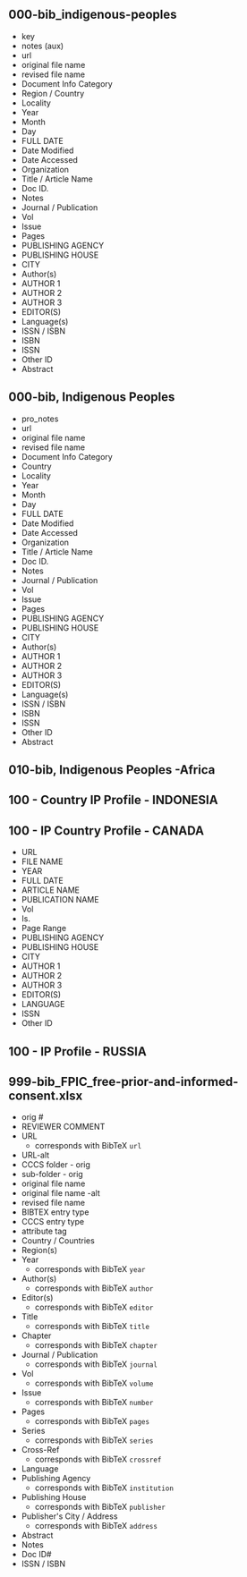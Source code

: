 
## 000-bib_indigenous-peoples

* key
* notes (aux)
* url
* original file name
* revised file name
* Document Info Category
* Region / Country
* Locality
* Year
* Month
* Day
* FULL DATE
* Date Modified
* Date Accessed
* Organization
* Title / Article Name
* Doc ID.
* Notes
* Journal / Publication
* Vol
* Issue
* Pages
* PUBLISHING AGENCY
* PUBLISHING HOUSE
* CITY
* Author(s)
* AUTHOR 1
* AUTHOR 2
* AUTHOR 3
* EDITOR(S)
* Language(s)
* ISSN / ISBN
* ISBN
* ISSN
* Other ID
* Abstract


## 000-bib, Indigenous Peoples

* pro_notes
* url
* original file name
* revised file name
* Document Info Category
* Country
* Locality
* Year
* Month
* Day
* FULL DATE
* Date Modified
* Date Accessed
* Organization
* Title / Article Name
* Doc ID.
* Notes
* Journal / Publication
* Vol
* Issue
* Pages
* PUBLISHING AGENCY
* PUBLISHING HOUSE
* CITY
* Author(s)
* AUTHOR 1
* AUTHOR 2
* AUTHOR 3
* EDITOR(S)
* Language(s)
* ISSN / ISBN
* ISBN
* ISSN
* Other ID
* Abstract


## 010-bib, Indigenous Peoples -Africa

## 100 - Country IP Profile - INDONESIA

## 100 - IP Country Profile - CANADA

* URL
* FILE NAME
* YEAR
* FULL DATE
* ARTICLE NAME
* PUBLICATION NAME
* Vol
* Is.
* Page Range
* PUBLISHING AGENCY
* PUBLISHING HOUSE
* CITY
* AUTHOR 1
* AUTHOR 2
* AUTHOR 3
* EDITOR(S)
* LANGUAGE
* ISSN
* Other ID

## 100 - IP Profile - RUSSIA

## 999-bib_FPIC_free-prior-and-informed-consent.xlsx

* orig #
* REVIEWER COMMENT
* URL 
    - corresponds with BibTeX `url`
* URL-alt
* CCCS folder - orig
* sub-folder - orig
* original file name
* original file name -alt
* revised file name
* BIBTEX entry type
* CCCS entry type
* attribute tag
* Country / Countries
* Region(s)
* Year
    - corresponds with BibTeX  `year`
* Author(s)
    - corresponds with BibTeX  `author`
* Editor(s)
    - corresponds with BibTeX  `editor`
* Title
    - corresponds with BibTeX  `title`
* Chapter
    - corresponds with BibTeX  `chapter`
* Journal / Publication
    - corresponds with BibTeX  `journal`
* Vol
    - corresponds with BibTeX  `volume`
* Issue
    - corresponds with BibTeX  `number`
* Pages
    - corresponds with BibTeX  `pages`
* Series
    - corresponds with BibTeX  `series`
* Cross-Ref
    - corresponds with BibTeX  `crossref`
* Language
* Publishing Agency
    - corresponds with BibTeX  `institution`
* Publishing House
    - corresponds with BibTeX  `publisher`
* Publisher's City / Address
    - corresponds with BibTeX  `address`
* Abstract
* Notes
* Doc ID#
* ISSN / ISBN


